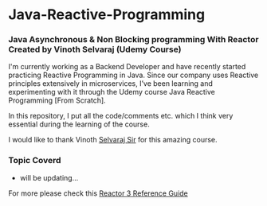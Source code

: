 # Java-Reactive-Programming
### Java Asynchronous & Non Blocking programming With Reactor Created by Vinoth Selvaraj (Udemy Course)

I'm currently working as a Backend Developer and have recently started practicing Reactive Programming in Java. Since our company uses Reactive principles extensively in microservices, I’ve been learning and experimenting with it through the Udemy course Java Reactive Programming [From Scratch].

In this repository, I put all the code/comments etc. which I think very essential during the learning of the course. 

I would like to thank Vinoth [Selvaraj Sir](https://www.udemy.com/user/vinoth-selvaraj/) for this amazing course.

### Topic Coverd
- will be updating...

For more  please check this [Reactor 3 Reference Guide](https://projectreactor.io/docs/core/release/reference/index.html#getting-started-introducing-reactor)
